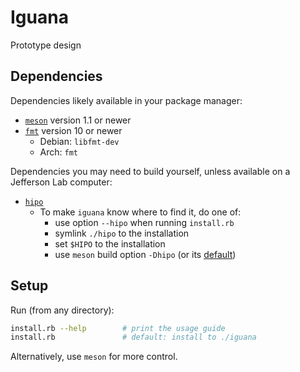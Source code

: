 # Iguana

Prototype design

## Dependencies

Dependencies likely available in your package manager:
- [`meson`](https://mesonbuild.com/) version 1.1 or newer
- [`fmt`](https://github.com/fmtlib/fmt) version 10 or newer
  - Debian: `libfmt-dev`
  - Arch: `fmt`

Dependencies you may need to build yourself, unless available on a Jefferson Lab computer:
- [`hipo`](https://github.com/gavalian/hipo)
  - To make `iguana` know where to find it, do one of:
    - use option `--hipo` when running `install.rb`
    - symlink `./hipo` to the installation
    - set `$HIPO` to the installation
    - use `meson` build option `-Dhipo` (or its [default](meson.options))

## Setup
Run (from any directory):
```bash
install.rb --help        # print the usage guide
install.rb               # default: install to ./iguana
```
Alternatively, use `meson` for more control.
